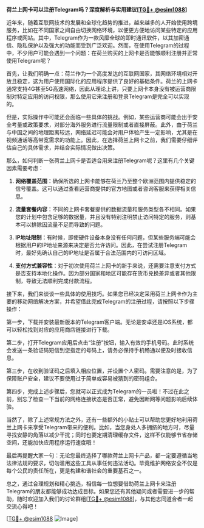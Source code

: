 **荷兰上网卡可以注册Telegram吗？深度解析与实用建议[[TG💪+ @esim1088](https://t.me/s/esim1088)]**

近年来，随着互联网技术的发展和全球化趋势的推进，越来越多的人开始使用跨境服务，比如在不同国家之间自由切换网络环境，以便更方便地访问某些特定的应用程序或网站。其中，Telegram作为一款风靡全球的即时通讯软件，以其加密通信、隐私保护以及强大的功能而受到广泛欢迎。然而，在使用Telegram的过程中，不少用户可能会遇到一个问题：在荷兰购买的上网卡是否能够顺利注册并正常使用Telegram呢？

首先，让我们明确一点：荷兰作为一个高度发达的互联网国家，其网络环境相对开放且稳定，这为用户使用国际化的应用程序提供了良好的基础条件。荷兰的上网卡通常支持4G甚至5G高速网络，因此从理论上讲，只要上网卡本身没有被运营商限制对特定应用的访问权限，那么使用它来注册和登录Telegram是完全可以实现的。

但是，实际操作中可能还会面临一些具体的挑战。例如，某些运营商可能会出于安全考量或政策要求，对部分海外服务进行流量限制或者直接屏蔽。此外，由于荷兰与中国之间的地理距离较远，网络延迟可能会对用户体验产生一定影响，尤其是在视频通话等高带宽需求的功能上。因此，在选择荷兰上网卡之前，我们需要仔细评估自己的具体需求，并结合实际情况做出决策。

那么，如何判断一张荷兰上网卡是否适合用来注册Telegram呢？这里有几个关键因素需要考虑：

1. **网络覆盖范围**：确保所选的上网卡能够在荷兰乃至整个欧洲范围内提供稳定的信号覆盖。这可以通过查看运营商提供的官方地图或者咨询客服来获得相关信息。
   
2. **流量套餐内容**：不同的上网卡套餐提供的数据流量和服务类型各不相同。如果您的计划中包含足够的数据量，并且没有特别注明禁止访问特定的服务，则基本可以排除因流量不足而导致的问题。

3. **IP地址限制**：有时候，即使硬件设备本身没有任何问题，但某些服务端可能会根据用户的IP地址来源来决定是否允许访问。因此，在尝试注册Telegram时，最好先确认自己的IP地址是否属于合法范围内的可访问区域。

4. **支付方式兼容性**：对于初次使用荷兰上网卡的新手来说，还需要注意支付方式是否支持本地化操作。因为部分国家和地区可能存在货币兑换差异或者其他限制，导致无法顺利完成付款流程。

接下来，我们来谈谈一些具体的使用技巧。如果您已经决定采用荷兰上网卡作为主要的移动网络解决方案，并希望借此完成Telegram的注册过程，请按照以下步骤操作：

第一步，下载并安装最新版本的Telegram客户端。无论是安卓还是iOS系统，都可以轻松找到对应的应用商店链接进行下载。

第二步，打开Telegram应用后点击“注册”按钮，输入有效的手机号码。此时系统会发送一条验证码短信到您指定的号码上，请务必保持手机畅通以便及时接收信息。

第三步，在收到验证码之后填入相应位置，并设置个人密码。需要注意的是，为了保障账户安全，建议不要使用过于简单或容易被猜到的密码组合。

第四步，完成上述步骤后，您就可以正式成为Telegram的一员啦！不过在此之前，别忘了检查一下当前的网络连接状态是否正常，避免因断网等问题影响后续体验。

当然了，除了上述常规方法之外，还有一些额外的小贴士可以帮助您更好地利用荷兰上网卡来享受Telegram带来的便利。比如，当您身处人多拥挤的地方时，尽量寻找安静的角落以减少干扰；同时也要定期清理缓存文件，这样不仅能够节省存储空间，还能加快应用程序运行速度哦！

最后再提醒大家一句：无论您最终选择了哪款荷兰上网卡产品，都一定要遵循当地法律法规的要求，切勿滥用这些工具从事任何违法活动。毕竟维护网络安全不仅是每个公民的责任所在，更是构建和谐社会的重要基石之一。

总之，通过合理规划和精心挑选，相信每一位想要借助荷兰上网卡来注册Telegram的朋友都能够成功达成目标。如果您还有其他疑问或者需要进一步的帮助，随时欢迎加入我们的讨论群组[[TG💪+ @esim1088](https://t.me/s/esim1088)]，与其他志同道合者一起交流心得吧！

[[TG💪+ @esim1088](https://t.me/s/esim1088) ![Image](https://i.postimg.cc/4NQfJmqS/Snipaste-2025-05-13-00-14-12.png)]